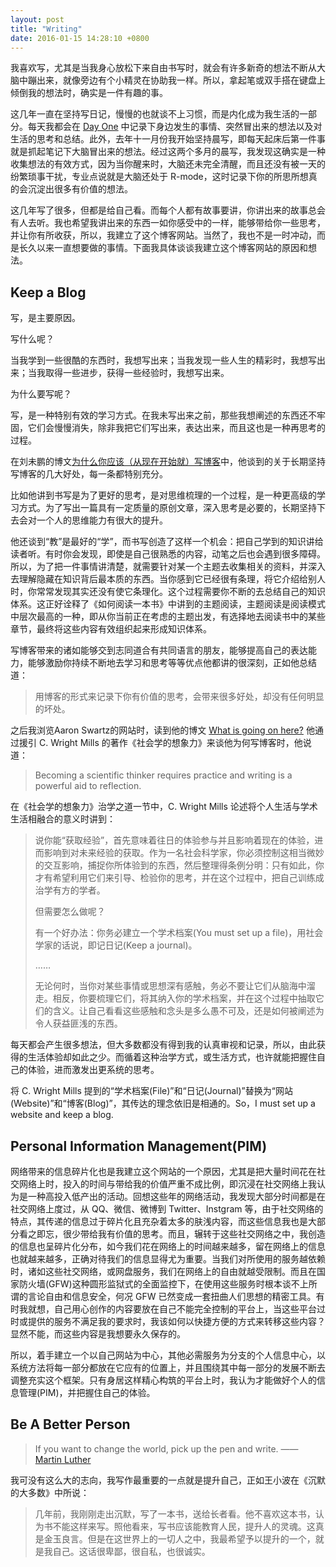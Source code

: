 ```yaml
---
layout: post
title: "Writing"
date: 2016-01-15 14:28:10 +0800
---
```


我喜欢写，尤其是当我身心放松下来自由书写时，就会有许多新奇的想法不断从大脑中蹦出来，就像旁边有个小精灵在协助我一样。所以，拿起笔或双手搭在键盘上倾倒我的想法时，确实是一件有趣的事。

这几年一直在坚持写日记，慢慢的也就谈不上习惯，而是内化成为我生活的一部分。每天我都会在 [Day One](http://dayoneapp.com/)
中记录下身边发生的事情、突然冒出来的想法以及对生活的思考和总结。此外，去年十一月份我开始坚持晨写，即每天起床后第一件事就是抓起笔记下大脑冒出来的想法。经过这两个多月的晨写，我发现这确实是一种收集想法的有效方式，因为当你醒来时，大脑还未完全清醒，而且还没有被一天的纷繁琐事干扰，专业点说就是大脑还处于 R-mode，这时记录下你的所思所想真的会沉淀出很多有价值的想法。

这几年写了很多，但都是给自己看。而每个人都有故事要讲，你讲出来的故事总会有人去听。我也希望我讲出来的东西一如你感受中的一样，能够带给你一些思考，并让你有所收获，所以，我建立了这个博客网站。当然了，我也不是一时冲动，而是长久以来一直想要做的事情。下面我具体谈谈我建立这个博客网站的原因和想法。

## Keep a Blog

写，是主要原因。

写什么呢？

当我学到一些很酷的东西时，我想写出来；当我发现一些人生的精彩时，我想写出来；当我取得一些进步，获得一些经验时，我想写出来。

为什么要写呢？

写，是一种特别有效的学习方式。在我未写出来之前，那些我想阐述的东西还不牢固，它们会慢慢消失，除非我把它们写出来，表达出来，而且这也是一种再思考的过程。

在刘未鹏的博文[为什么你应该（从现在开始就）写博客](http://mindhacks.cn/2009/02/15/why-you-should-start-blogging-now/)中，他谈到的关于长期坚持写博客的几大好处，每一条都特别充分。

比如他讲到书写是为了更好的思考，是对思维梳理的一个过程，是一种更高级的学习方式。为了写出一篇具有一定质量的原创文章，深入思考是必要的，长期坚持下去会对一个人的思维能力有很大的提升。

他还谈到“教”是最好的“学”，而书写创造了这样一个机会：把自己学到的知识讲给读者听。有时你会发现，即使是自己很熟悉的内容，动笔之后也会遇到很多障碍。所以，为了把一件事情讲清楚，就需要针对某一个主题去收集相关的资料，并深入去理解隐藏在知识背后最本质的东西。当你感到它已经很有条理，将它介绍给别人时，你常常发现其实还没有使它条理化。这个过程需要你不断的去总结自己的知识体系。这正好诠释了《如何阅读一本书》中讲到的主题阅读，主题阅读是阅读模式中层次最高的一种，即从你当前正在考虑的主题出发，有选择地去阅读书中的某些章节，最终将这些内容有效组织起来形成知识体系。

写博客带来的诸如能够交到志同道合有共同语言的朋友，能够提高自己的表达能力，能够激励你持续不断地去学习和思考等等优点他都讲的很深刻，正如他总结道：

> 用博客的形式来记录下你有价值的思考，会带来很多好处，却没有任何明显的坏处。

之后我浏览Aaron Swartz的网站时，读到他的博文 [What is going on here?](http://www.aaronsw.com/weblog/about) 他通过援引 C. Wright Mills 的著作《社会学的想象力》来谈他为何写博客时，他说道：

> Becoming a scientific thinker requires practice and writing is a powerful aid to reflection.

在《社会学的想象力》治学之道一节中，C. Wright Mills 论述将个人生活与学术生活相融合的意义时讲到：

> 说你能“获取经验”，首先意味着往日的体验参与并且影响着现在的体验，进而影响到对未来经验的获取。作为一名社会科学家，你必须控制这相当微妙的交互影响，捕捉你所体验到的东西，然后整理得条例分明：只有如此，你才有希望利用它们来引导、检验你的思考，并在这个过程中，把自己训练成治学有方的学者。
>
> 但需要怎么做呢？
>
> 有一个好办法：你务必建立一个学术档案(You must set up a file)，用社会学家的话说，即记日记(Keep a journal)。
>
> ……
>
> 无论何时，当你对某些事情或思想深有感触，务必不要让它们从脑海中溜走。相反，你要梳理它们，将其纳入你的学术档案，并在这个过程中抽取它们的含义。让自己看看这些感触和念头是多么愚不可及，还是如何被阐述为令人获益匪浅的东西。

每天都会产生很多想法，但大多数都没有得到我的认真审视和记录，所以，由此获得的生活体验却如此之少。而循着这种治学方式，或生活方式，也许就能把握住自己的体验，进而激发出更系统的思考。

将 C. Wright Mills 提到的“学术档案(File)”和“日记(Journal)”替换为“网站(Website)”和“博客(Blog)”，其传达的理念依旧是相通的。So，I must set up a website and keep a blog.

## Personal Information Management(PIM)

网络带来的信息碎片化也是我建立这个网站的一个原因，尤其是把大量时间花在社交网络上时，投入的时间与带给我的价值严重不成比例，即沉浸在社交网络上我认为是一种高投入低产出的活动。回想这些年的网络活动，我发现大部分时间都是在社交网络上度过，从 QQ、微信、微博到 Twitter、Instgram 等，由于社交网络的特点，其传递的信息过于碎片化且充杂着太多的肤浅内容，而这些信息我也是大部分看之即忘，很少带给我有价值的思考。而且，辗转于这些社交网络之中，我创造的信息也呈碎片化分布，如今我们花在网络上的时间越来越多，留在网络上的信息也就越来越多，正确对待我们的信息显得尤为重要。当我们对所使用的服务越依赖时，诸如这些社交网络，或网盘服务，我们在网络上的自由就越受限制。而且在国家防火墙(GFW)这种圆形监狱式的全面监控下，在使用这些服务时根本谈不上所谓的言论自由和信息安全，何况 GFW 已然变成一套扭曲人们思想的精密工具。有时我就想，自己用心创作的内容要放在自己不能完全控制的平台上，当这些平台过时或提供的服务不满足我的要求时，我该如何以快捷方便的方式来转移这些内容？显然不能，而这些内容是我想要永久保存的。

所以，着手建立一个以自己网站为中心，其他必需服务为分支的个人信息中心，以系统方法将每一部分都放在它应有的位置上，并且围绕其中每一部分的发展不断去调整充实这个框架。只有身居这样精心构筑的平台上时，我认为才能做好个人的信息管理(PIM)，并把握住自己的体验。

## Be A Better Person

> If you want to change the world, pick up the pen and write. —— [Martin Luther](https://en.wikipedia.org/wiki/Martin_Luther)

我可没有这么大的志向，我写作最重要的一点就是提升自己，正如王小波在《沉默的大多数》中所说：

> 几年前，我刚刚走出沉默，写了一本书，送给长者看。他不喜欢这本书，认为书不能这样来写。照他看来，写书应该能教育人民，提升人的灵魂。这真是金玉良言。但是在这世界上的一切人之中，我最希望予以提升的一个，就是我自己。这话很卑鄙，很自私，也很诚实。